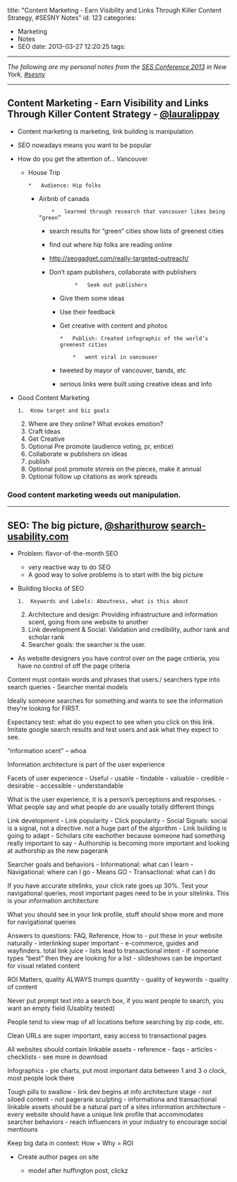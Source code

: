 title: "Content Marketing - Earn Visibility and Links Through Killer Content Strategy, #SESNY Notes"
id: 123
categories:
  - Marketing
  - Notes
  - SEO
date: 2013-03-27 12:20:25
tags:
---

_The following are my personal notes from the [SES Conference 2013](http://sesconference.com/ "SES Conference") in New York, [#sesny](https://twitter.com/search?q=%23sesny)_

* * *

## Content Marketing - Earn Visibility and Links Through Killer Content Strategy - [@lauralippay](http://twitter.com/lauralippay)

*   Content marketing is marketing, link building is manipulation.

*   SEO nowadays means you want to be popular

*   How do you get the attention of… Vancouver

    *   House Trip

            *   Audience: Hip folks
        *   Airbnb of canada

                    *   learned through research that vancouver likes being “green”
            *   search results for “green” cities show lists of greenest cities
            *   find out where hip folks are reading online
            *   http://seogadget.com/really-targeted-outreach/
            *   Don’t spam publishers, collaborate with publishers

                            *   Seek out publishers
                *   Give them some ideas
                *   Use their feedback
                *   Get creative with content and photos

                        *   Publish: Created infographic of the world’s greenest cities

                            *   went viral in vancouver
                *   tweeted by mayor of vancouver, bands, etc
                *   serious links were built using creative ideas and info

*   Good Content Marketing

        1.  Know target and biz goals
    2.  Where are they online? What evokes emotion?
    3.  Craft Ideas
    4.  Get Creative
    5.  Optional Pre promote (audience voting, pr, entice)
    6.  Collaborate w publishers on ideas
    7.  publish
    8.  Optional post promote storeis on the pieces, make it annual
    9.  Optional follow up citations as work spreads

### Good content marketing weeds out manipulation.

* * *

## SEO: The big picture, [@sharithurow](http://twitter.com/sharithurow) [search-usability.com](http://search-usability.com)

*   Problem: flavor-of-the-month SEO

    *   very reactive way to do SEO
    *   A good way to solve problems is to start with the big picture

*   Building blocks of SEO

        1.  Keywords and Labels: Aboutness, what is this about
    2.  Architecture and design: Providing infrastructure and information scent, going from one website to another
    3.  Link development &amp; Social: Validation and credibility, author rank and scholar rank
    4.  Searcher goals: the searcher is the user.
*   As website designers you have control over on the page critieria, you have no control of off the page criteria

Content must contain words and phrases that users./ searchers type into search queries - Searcher mental models

Ideally someone searches for something and wants to see the information they’re looking for FIRST.

Expectancy test: what do you expect to see when you click on this link. Imitate google search results and test users and ask what they expect to see.

“information scent” – whoa

Information architecture is part of the user experience

Facets of user experience - Useful - usable - findable - valuable - credible - desirable - accessible - understandable

What is the user experience, it is a person’s perceptions and responses. - What people say and what people do are usually totally different things

Link development - Link popularity - Click popularity - Social Signals: social is a signal, not a directive. not a huge part of the algorithm - Link building is going to adapt - Scholars cite eachother because someone had something really important to say - Authorship is becoming more important and looking at authorship as the new pagerank

Searcher goals and behaviors - Informational: what can I learn - Navigational: where can I go - Means GO - Transactional: what can I do

If you have accurate sitelinks, your click rate goes up 30%. Test your navigational queries, most important pages need to be in your sitelinks. This is your information architecture

What you should see in your link profile, stuff should show more and more for navigational queries

Answers to questions: FAQ, Reference, How to - put these in your website naturally - interlinking super important - e-commerce, guides and wayfinders. total link juice - lists lead to transactional intent - if someone types “best” then they are looking for a list - slideshows can be important for visual related content

ROI Matters, quality ALWAYS trumps quantity - quality of keywords - quality of content

Never put prompt text into a search box, if you want people to search, you want an empty field (Usablity tested)

People tend to view map of all locations before searching by zip code, etc.

Clean URLs are super important, easy access to transactional pages

All websites should contain linkable assets - reference - faqs - articles - checklists - see more in download

Infographics - pie charts, put most important data between 1 and 3 o clock, most people look there

Tough pills to swallow - link dev begins at info architecture stage - not siloed content - not pagerank sculpting - informationa and transactional linkable assets should be a natural part of a sites information architecture - every website should have a unique link profile that accommodates searcher behaviors - reach influencers in your industry to encourage social mentiouns

Keep big data in context: How + Why = ROI

*   Create author pages on site

    *   model after huffington post, clickz